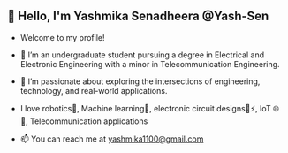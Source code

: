 👋 Hello, I'm Yashmika Senadheera @Yash-Sen
- 
- Welcome to my profile! 

- 🌱 I’m an undergraduate student pursuing a degree in Electrical and Electronic Engineering with a minor in Telecommunication Engineering.

- 👀 I’m passionate about exploring the intersections of engineering, technology, and real-world applications.
- I love robotics🤖, Machine learning🧠, electronic circuit designs🔧⚡️, IoT 🌐📡, Telecommunication applications

- 📫 You can reach me at yashmika1100@gmail.com
  

<!---
Yash-Sen/Yash-Sen is a ✨ special ✨ repository because its `README.md` (this file) appears on your GitHub profile.
You can click the Preview link to take a look at your changes.
--->
